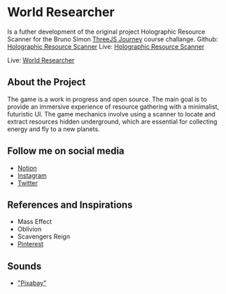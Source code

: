 # World Researcher

Is a futher development of the original project Holographic Resource Scanner for the Bruno Simon [ThreeJS Journey](https://threejs-journey.com/) course challange.
Github: [Holographic Resource Scanner](https://github.com/zimoby/resource_gathering_v1)
Live: [Holographic Resource Scanner](https://resource-gathering-v1.vercel.app/)

Live: [World Researcher](https://worlds-researcher.vercel.app)

## About the Project

The game is a work in progress and open source. The main goal is to provide an immersive experience of resource gathering with a minimalist, futuristic UI. The game mechanics involve using a scanner to locate and extract resources hidden underground, which are essential for collecting energy and fly to a new planets.

## Follow me on social media

- [Notion](https://zimoby.notion.site/)
- [Instagram](https://www.instagram.com/zimoby/)
- [Twitter](https://x.com/ZimOby)

## References and Inspirations

- Mass Effect
- Oblivion
- Scavengers Reign
- [Pinterest](https://www.pinterest.com/zimoby/world-scanning/)

## Sounds

- ["Pixabay"](https://pixabay.com)
